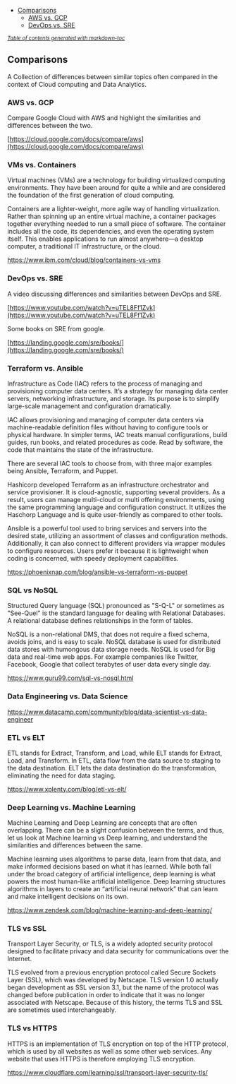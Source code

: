 
- [Comparisons](#comparisons)
  * [AWS vs. GCP](#aws-vs-gcp)
  * [DevOps vs. SRE](#devops-vs-sre)

<small><i><a href='http://ecotrust-canada.github.io/markdown-toc/'>Table of contents generated with markdown-toc</a></i></small>


## Comparisons

A Collection of differences between similar topics often compared in the context of Cloud computing and Data Analytics.

### AWS vs. GCP 

Compare Google Cloud with AWS and highlight the similarities and differences between the two. 

[https://cloud.google.com/docs/compare/aws](https://cloud.google.com/docs/compare/aws) 

### VMs vs. Containers

Virtual machines (VMs) are a technology for building virtualized computing environments. They have been around for quite a while and are considered the foundation of the first generation of cloud computing.

Containers are a lighter-weight, more agile way of handling virtualization. Rather than spinning up an entire virtual machine, a container packages together everything needed to run a small piece of software. The container includes all the code, its dependencies, and even the operating system itself. This enables applications to run almost anywhere—a desktop computer, a traditional IT infrastructure, or the cloud.

https://www.ibm.com/cloud/blog/containers-vs-vms




### DevOps vs. SRE

A video discussing differences and similarities between DevOps and SRE.

[https://www.youtube.com/watch?v=uTEL8Ff1Zvk](https://www.youtube.com/watch?v=uTEL8Ff1Zvk)

Some books on SRE from google.

[https://landing.google.com/sre/books/](https://landing.google.com/sre/books/)

### Terraform vs. Ansible

Infrastructure as Code (IAC) refers to the process of managing and provisioning computer data centers. It’s a strategy for managing data center servers, networking infrastructure, and storage. Its purpose is to simplify large-scale management and configuration dramatically.

IAC allows provisioning and managing of computer data centers via machine-readable definition files without having to configure tools or physical hardware. In simpler terms, IAC treats manual configurations, build guides, run books, and related procedures as code. Read by software, the code that maintains the state of the infrastructure.


There are several IAC tools to choose from, with three major examples being Ansible, Terraform, and Puppet.

Hashicorp developed Terraform as an infrastructure orchestrator and service provisioner. It is cloud-agnostic, supporting several providers. As a result, users can manage multi-cloud or multi offering environments, using the same programming language and configuration construct. It utilizes the Haschorp Language and is quite user-friendly as compared to other tools.

Ansible is a powerful tool used to bring services and servers into the desired state, utilizing an assortment of classes and configuration methods. Additionally, it can also connect to different providers via wrapper modules to configure resources. Users prefer it because it is lightweight when coding is concerned, with speedy deployment capabilities.



https://phoenixnap.com/blog/ansible-vs-terraform-vs-puppet

### SQL vs NoSQL

Structured Query language (SQL) pronounced as "S-Q-L" or sometimes as "See-Quel" is the standard language for dealing with Relational Databases. A relational database defines relationships in the form of tables.

NoSQL is a non-relational DMS, that does not require a fixed schema, avoids joins, and is easy to scale. NoSQL database is used for distributed data stores with humongous data storage needs. NoSQL is used for Big data and real-time web apps. For example companies like Twitter, Facebook, Google that collect terabytes of user data every single day.

https://www.guru99.com/sql-vs-nosql.html

### Data Engineering vs. Data Science

https://www.datacamp.com/community/blog/data-scientist-vs-data-engineer

### ETL vs ELT

ETL stands for Extract, Transform, and Load, while ELT stands for Extract, Load, and Transform. In ETL, data flow from the data source to staging to the data destination. ELT lets the data destination do the transformation, eliminating the need for data staging.

https://www.xplenty.com/blog/etl-vs-elt/

### Deep Learning vs. Machine Learning

Machine Learning and Deep Learning are concepts that are often overlapping. There can be a slight confusion between the terms, and thus, let us look at Machine learning vs Deep learning, and understand the similarities and differences between the same.

Machine learning uses algorithms to parse data, learn from that data, and make informed decisions based on what it has learned. While both fall under the broad category of artificial intelligence, deep learning is what powers the most human-like artificial intelligence. Deep learning structures algorithms in layers to create an “artificial neural network” that can learn and make intelligent decisions on its own.

https://www.zendesk.com/blog/machine-learning-and-deep-learning/

### TLS vs SSL


Transport Layer Security, or TLS, is a widely adopted security protocol designed to facilitate privacy and data security for communications over the Internet. 

TLS evolved from a previous encryption protocol called Secure Sockets Layer (SSL), which was developed by Netscape. TLS version 1.0 actually began development as SSL version 3.1, but the name of the protocol was changed before publication in order to indicate that it was no longer associated with Netscape. Because of this history, the terms TLS and SSL are sometimes used interchangeably.

### TLS vs HTTPS

HTTPS is an implementation of TLS encryption on top of the HTTP protocol, which is used by all websites as well as some other web services. Any website that uses HTTPS is therefore employing TLS encryption.

https://www.cloudflare.com/learning/ssl/transport-layer-security-tls/

